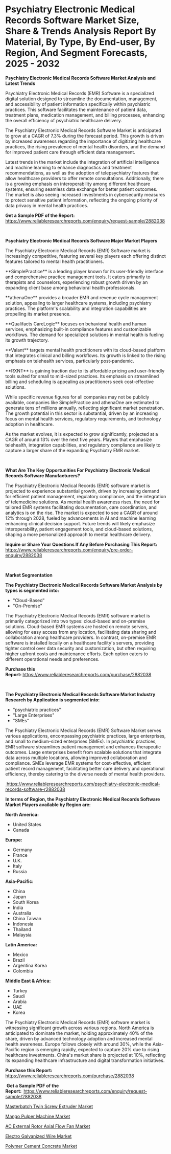 <p><h1>Psychiatry Electronic Medical Records Software Market Size, Share & Trends Analysis Report By Material, By Type, By End-user, By Region, And Segment Forecasts, 2025 - 2032</h1></p><p><strong>Psychiatry Electronic Medical Records Software Market Analysis and Latest Trends</strong></p>
<p><p>Psychiatry Electronic Medical Records (EMR) Software is a specialized digital solution designed to streamline the documentation, management, and accessibility of patient information specifically within psychiatric practices. This software facilitates the maintenance of patient data, treatment plans, medication management, and billing processes, enhancing the overall efficiency of psychiatric healthcare delivery. </p><p>The Psychiatry Electronic Medical Records Software Market is anticipated to grow at a CAGR of 7.3% during the forecast period. This growth is driven by increased awareness regarding the importance of digitizing healthcare practices, the rising prevalence of mental health disorders, and the demand for improved patient care through efficient data management. </p><p>Latest trends in the market include the integration of artificial intelligence and machine learning to enhance diagnostics and treatment recommendations, as well as the adoption of telepsychiatry features that allow healthcare providers to offer remote consultations. Additionally, there is a growing emphasis on interoperability among different healthcare systems, ensuring seamless data exchange for better patient outcomes. The market is also seeing increased investments in cybersecurity measures to protect sensitive patient information, reflecting the ongoing priority of data privacy in mental health practices.</p></p>
<p><strong>Get a Sample PDF of the Report:&nbsp;</strong> <a href="https://www.reliableresearchreports.com/enquiry/request-sample/2882038?utm_campaign=37&utm_medium=2&utm_source=Github&utm_content=ia&utm_term=12032025&utm_id=psychiatry-electronic-medical-records-software">https://www.reliableresearchreports.com/enquiry/request-sample/2882038</a></p>
<p>&nbsp;</p>
<p><strong>Psychiatry Electronic Medical Records Software Major Market Players</strong></p>
<p><p>The Psychiatry Electronic Medical Records (EMR) Software market is increasingly competitive, featuring several key players each offering distinct features tailored to mental health practitioners. </p><p>**SimplePractice** is a leading player known for its user-friendly interface and comprehensive practice management tools. It caters primarily to therapists and counselors, experiencing robust growth driven by an expanding client base among behavioral health professionals.</p><p>**athenaOne** provides a broader EMR and revenue cycle management solution, appealing to larger healthcare systems, including psychiatry practices. The platform's scalability and integration capabilities are propelling its market presence.</p><p>**Qualifacts CareLogic** focuses on behavioral health and human services, emphasizing built-in compliance features and customizable workflows. The demand for specialized solutions in mental health is fueling its growth trajectory.</p><p>**Valant** targets mental health practitioners with its cloud-based platform that integrates clinical and billing workflows. Its growth is linked to the rising emphasis on telehealth services, particularly post-pandemic.</p><p>**RXNT** is gaining traction due to its affordable pricing and user-friendly tools suited for small to mid-sized practices. Its emphasis on streamlined billing and scheduling is appealing as practitioners seek cost-effective solutions.</p><p>While specific revenue figures for all companies may not be publicly available, companies like SimplePractice and athenaOne are estimated to generate tens of millions annually, reflecting significant market penetration. The growth potential in this sector is substantial, driven by an increasing focus on mental health services, regulatory requirements, and technology adoption in healthcare.</p><p>As the market evolves, it is expected to grow significantly, projected at a CAGR of around 13% over the next five years. Players that emphasize telehealth, integration capabilities, and regulatory compliance are likely to capture a larger share of the expanding Psychiatry EMR market.</p></p>
<p>&nbsp;</p>
<p><strong>What Are The Key Opportunities For Psychiatry Electronic Medical Records Software Manufacturers?</strong></p>
<p><p>The Psychiatry Electronic Medical Records (EMR) software market is projected to experience substantial growth, driven by increasing demand for efficient patient management, regulatory compliance, and the integration of telemedicine solutions. As mental health awareness rises, the need for tailored EMR systems facilitating documentation, care coordination, and analytics is on the rise. The market is expected to see a CAGR of around 12% through 2028, fueled by advancements in AI and machine learning enhancing clinical decision support. Future trends will likely emphasize interoperability, patient engagement tools, and cloud-based solutions, shaping a more personalized approach to mental healthcare delivery.</p></p>
<p><strong>Inquire or Share Your Questions If Any Before Purchasing This Report:</strong> <a href="https://www.reliableresearchreports.com/enquiry/pre-order-enquiry/2882038?utm_campaign=37&utm_medium=2&utm_source=Github&utm_content=ia&utm_term=12032025&utm_id=psychiatry-electronic-medical-records-software">https://www.reliableresearchreports.com/enquiry/pre-order-enquiry/2882038</a></p>
<p>&nbsp;</p>
<p><strong>Market Segmentation</strong></p>
<p><strong>The Psychiatry Electronic Medical Records Software Market Analysis by types is segmented into:</strong></p>
<p><ul><li>"Cloud-Based"</li><li>"On-Premise"</li></ul></p>
<p><p>The Psychiatry Electronic Medical Records (EMR) software market is primarily categorized into two types: cloud-based and on-premise solutions. Cloud-based EMR systems are hosted on remote servers, allowing for easy access from any location, facilitating data sharing and collaboration among healthcare providers. In contrast, on-premise EMR software is installed locally on a healthcare facility's servers, providing tighter control over data security and customization, but often requiring higher upfront costs and maintenance efforts. Each option caters to different operational needs and preferences.</p></p>
<p><strong>Purchase this Report:&nbsp;</strong><a href="https://www.reliableresearchreports.com/purchase/2882038?utm_campaign=37&utm_medium=2&utm_source=Github&utm_content=ia&utm_term=12032025&utm_id=psychiatry-electronic-medical-records-software">https://www.reliableresearchreports.com/purchase/2882038</a></p>
<p>&nbsp;</p>
<p><strong>The Psychiatry Electronic Medical Records Software Market Industry Research by Application is segmented into:</strong></p>
<p><ul><li>"psychiatric practices"</li><li>"Large Enterprises"</li><li>"SMEs"</li></ul></p>
<p><p>The Psychiatry Electronic Medical Records (EMR) Software Market serves various applications, encompassing psychiatric practices, large enterprises, and small to medium-sized enterprises (SMEs). In psychiatric practices, EMR software streamlines patient management and enhances therapeutic outcomes. Large enterprises benefit from scalable solutions that integrate data across multiple locations, allowing improved collaboration and compliance. SMEs leverage EMR systems for cost-effective, efficient patient record management, facilitating better care delivery and operational efficiency, thereby catering to the diverse needs of mental health providers.</p></p>
<p><a href="https://www.reliableresearchreports.com/psychiatry-electronic-medical-records-software-r2882038?utm_campaign=37&utm_medium=2&utm_source=Github&utm_content=ia&utm_term=12032025&utm_id=psychiatry-electronic-medical-records-software">&nbsp;https://www.reliableresearchreports.com/psychiatry-electronic-medical-records-software-r2882038</a></p>
<p><strong>In terms of Region, the Psychiatry Electronic Medical Records Software Market Players available by Region are:</strong></p>
<p>
    <p> <strong> North America: </strong>
        <ul>
            <li>United States</li>
            <li>Canada</li>
        </ul>
        </p> 
    <p> <strong> Europe: </strong>
        <ul>
            <li>Germany</li>
            <li>France</li>
            <li>U.K.</li>
            <li>Italy</li>
            <li>Russia</li>
        </ul>
        </p> 
    <p> <strong> Asia-Pacific: </strong>
        <ul>
            <li>China</li>
            <li>Japan</li>
            <li>South Korea</li>
            <li>India</li>
            <li>Australia</li>
            <li>China Taiwan</li>
            <li>Indonesia</li>
            <li>Thailand</li>
            <li>Malaysia</li>
        </ul>
        </p> 
    <p> <strong> Latin America: </strong>
        <ul>
            <li>Mexico</li>
            <li>Brazil</li>
            <li>Argentina Korea</li>
            <li>Colombia</li>
        </ul>
        </p> 
    <p> <strong> Middle East & Africa: </strong>
        <ul>
            <li>Turkey</li>
            <li>Saudi</li>
            <li>Arabia</li>
            <li>UAE</li>
            <li>Korea</li>
        </ul>
    </p>
    </p>
<p><p>The Psychiatry Electronic Medical Records (EMR) software market is witnessing significant growth across various regions. North America is anticipated to dominate the market, holding approximately 40% of the share, driven by advanced technology adoption and increased mental health awareness. Europe follows closely with around 30%, while the Asia-Pacific region is emerging rapidly, expected to capture 20% due to rising healthcare investments. China's market share is projected at 10%, reflecting its expanding healthcare infrastructure and digital transformation initiatives.</p></p>
<p><strong>Purchase this Report: </strong><a href="https://www.reliableresearchreports.com/purchase/2882038?utm_campaign=37&utm_medium=2&utm_source=Github&utm_content=ia&utm_term=12032025&utm_id=psychiatry-electronic-medical-records-software">https://www.reliableresearchreports.com/purchase/2882038</a></p>
<p>&nbsp;<strong>Get a Sample PDF of the Report:&nbsp;&nbsp;</strong><a href="https://www.reliableresearchreports.com/enquiry/request-sample/2882038?utm_campaign=37&utm_medium=2&utm_source=Github&utm_content=ia&utm_term=12032025&utm_id=psychiatry-electronic-medical-records-software">https://www.reliableresearchreports.com/enquiry/request-sample/2882038</a></p>
<p><strong></strong></p>
<p><p><a href="https://github.com/koopalujale2/Market-Research-Report-List-1/blob/main/masterbatch-twin-screw-extruder-market.md?utm_campaign=37&utm_medium=2&utm_source=Github&utm_content=ia&utm_term=12032025&utm_id=psychiatry-electronic-medical-records-software">Masterbatch Twin Screw Extruder Market</a></p><p><a href="https://github.com/porstheftyux/Market-Research-Report-List-1/blob/main/mango-pulper-machine-market.md?utm_campaign=37&utm_medium=2&utm_source=Github&utm_content=ia&utm_term=12032025&utm_id=psychiatry-electronic-medical-records-software">Mango Pulper Machine Market</a></p><p><a href="https://github.com/rigelciara0p/Market-Research-Report-List-1/blob/main/ac-external-rotor-axial-flow-fan-market.md?utm_campaign=37&utm_medium=2&utm_source=Github&utm_content=ia&utm_term=12032025&utm_id=psychiatry-electronic-medical-records-software">AC External Rotor Axial Flow Fan Market</a></p><p><a href="https://github.com/lecaneidreks/Market-Research-Report-List-1/blob/main/electro-galvanized-wire-market.md?utm_campaign=37&utm_medium=2&utm_source=Github&utm_content=ia&utm_term=12032025&utm_id=psychiatry-electronic-medical-records-software">Electro Galvanized Wire Market</a></p><p><a href="https://github.com/tineamonaya/Market-Research-Report-List-1/blob/main/polymer-cement-concrete-market.md?utm_campaign=37&utm_medium=2&utm_source=Github&utm_content=ia&utm_term=12032025&utm_id=psychiatry-electronic-medical-records-software">Polymer Cement Concrete Market</a></p></p>